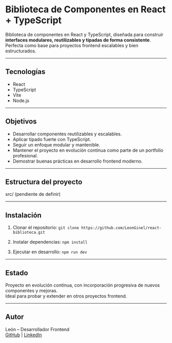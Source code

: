 # Biblioteca de Componentes en React + TypeScript

Biblioteca de componentes en React y TypeScript, diseñada para construir **interfaces modulares, reutilizables y tipadas de forma consistente**.  
Perfecta como base para proyectos frontend escalables y bien estructurados.

---

## Tecnologías

- React
- TypeScript
- Vite
- Node.js

---

## Objetivos

- Desarrollar componentes reutilizables y escalables.
- Aplicar tipado fuerte con TypeScript.
- Seguir un enfoque modular y mantenible.
- Mantener el proyecto en evolución continua como parte de un portfolio profesional.
- Demostrar buenas prácticas en desarrollo frontend moderno.

---

## Estructura del proyecto

src/
(pendiente de definir)

---

## Instalación

1. Clonar el repositorio:
   `git clone https://github.com/LeonGinel/react-biblioteca.git`

2. Instalar dependencias:
   `npm install`

3. Ejecutar en desarrollo:
   `npm run dev`

---

## Estado

Proyecto en evolución continua, con incorporación progresiva de nuevos componentes y mejoras.  
Ideal para probar y extender en otros proyectos frontend.

---

## Autor

León – Desarrollador Frontend  
[GitHub](https://github.com/LeonGinel) | [LinkedIn](https://linkedin.com/in/leonginel)
